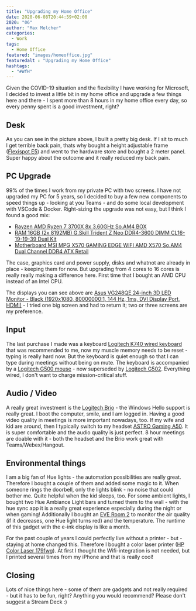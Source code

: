 ```yaml
---
title: "Upgrading my Home Office"
date: 2020-06-08T20:44:59+02:00
2020: "06"
author: "Max Melcher"
categories:
  - Work
tags:
  - Home Office
featured: "images/homeoffice.jpg"
featuredalt : "Upgrading my Home Office"
hashtags: 
  - "#WfH"
---
```


Given the COVID-19 situation and the flexibility I have working for Microsoft, I decided to invest a little bit in my home office and upgrade a few things here and there - I spent more than 8 hours in my home office every day, so every  penny spent is a good investment, right? <!--more-->

## Desk
As you can see in the picture above, I built a pretty big desk. If I sit to much I get terrible back pain, thats why bought a height adjustable frame ([Flexispot E5](https://amzn.to/2XF7P1W)) and went to the hardware store and bought a 2 meter panel. Super happy about the outcome and it really reduced my back pain.

## PC Upgrade
99% of the times I work from my private PC with two screens.  I have not upgraded my PC for 5 years, so I decided to buy a few new components to speed things up - looking at you Teams - and do some local development with VSCode & Docker. Right-sizing the upgrade was not easy, but I think I found a good mix:

  * [Rayzen AMD Ryzen 7 3700X 8x 3.60GHz So.AM4 BOX](https://amzn.to/2TS42x6)
  * [RAM 16GB (2x 8192MB) G.Skill Trident Z Neo DDR4-3600 DIMM CL16-19-19-39 Dual Kit](https://amzn.to/2ZNc91S)
  * [Motherboard MSI MPG X570 GAMING EDGE WIFI AMD X570 So.AM4 Dual Channel DDR4 ATX Retail](https://amzn.to/3dhBVz4)

The case, graphics card and power supply, disks and whatnot are already in place - keeping them for now. But upgrading from 4 cores to 16 cores is really really making a difference here. First time that I bought an AMD CPU instead of an Intel CPU.

The displays you can see above are [Asus VG248QE 24-inch 3D LED Monitor - Black (1920x1080, 80000000:1, 144 Hz, 1ms, DVI Display Port, HDMI)](https://amzn.to/3cho3Um) - I tried one big screen and had to return it; two or three screens are my preference.

## Input
The last purchase I made was a keyboard [Logitech K740 wired keyboard](https://amzn.to/2BgJCaP) that was recommended to me, now my muscle memory needs to be reset - typing is really hard now. But the keyboard is quiet enough so that I can type during meetings without being on mute. The keyboard is accompanied by a [Logitech G500 mouse](https://amzn.to/2May5fj) - now superseded by [Logitech G502](https://amzn.to/2XdKOEb). Everything wired, I don't want to charge mission-critical stuff.

## Audio / Video
A really great investment is the [Logitech Brio](https://amzn.to/2ZOsbZi) - the Windows Hello support is really great. I boot the computer, smile, and I am logged in.
Having a good video quality in meetings is more important nowadays, too. 
If my wife and kid are around, then I typically switch to my headset [ASTRO Gaming A50](https://amzn.to/2XGQYfl). It is super comfortable and the audio quality is just perfect. 8 hour meetings are doable with it - both the headset and the Brio work great with Teams/Webex/Hangout.

## Environmental things
I am a big fan of Hue lights - the automation possibilities are really great. Therefore I bought a couple of them and added some magic to it. When someone rings the doorbell, only the lights blink - no noise that could bother me. Quite helpful when the kid sleeps, too. 
For some ambient lights, I bought two Hue Ambiance Light bars and turned them to the wall - with the hue sync app it is a really great experience especially during the night or when gaming!
Additionally I bought an [EVE Room 2](https://amzn.to/3gAE37m) to monitor the air quality (if it decreases, one Hue light turns red) and the temperature. The runtime of this gadget with the e-ink display is like a month.

For the past couple of years I could perfectly live without a printer - but - staying at home changed this. Therefore I bought a color laser printer ([HP Color Laser 179fwg](https://amzn.to/2ZM0Dnv)). At first I thought the Wifi-integration is not needed, but I printed several times from my iPhone and that is really cool! 

## Closing
Lots of nice things here - some of them are gadgets and not really required - but it has to be fun, right? 
Anything you would recommend? Please don't suggest a Stream Deck :)
